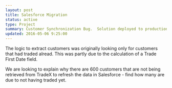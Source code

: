 ```yaml
---
layout: post
title: Salesforce Migration
status: active
type: Project
summary: Customer Synchronization Bug.  Solution deployed to production.  Awaiting feedback to mark PBI as completed.
updated: 2016-05-06 9:25:00
---
```


The logic to extract customers was originally looking only for customers that had traded alread.  This was partly due to the calculation of a Trade First Date field.

We are looking to explain why there are 600 customers that are not being retrieved from TradeX to refresh the data in Salesforce - find how many are due to not having traded yet.